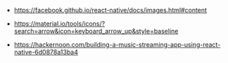 * https://facebook.github.io/react-native/docs/images.html#content

* https://material.io/tools/icons/?search=arrow&icon=keyboard_arrow_up&style=baseline

* https://hackernoon.com/building-a-music-streaming-app-using-react-native-6d0878a13ba4
